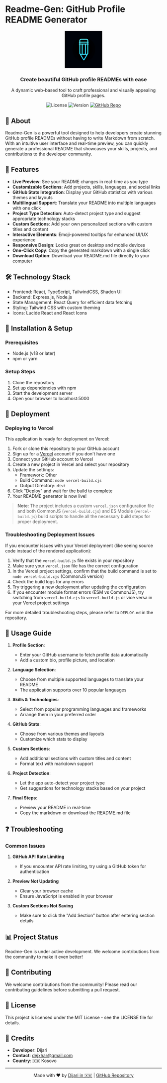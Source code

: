 # Readme-Gen: GitHub Profile README Generator

<div align="center">
  <img src="generated-icon.png" alt="Readme-Gen Logo" width="120" />
  <h3>Create beautiful GitHub profile READMEs with ease</h3>
  <p>A dynamic web-based tool to craft professional and visually appealing GitHub profile pages.</p>
  
  ![License](https://img.shields.io/badge/license-MIT-blue)
  ![Version](https://img.shields.io/badge/version-1.0.0-green)
  [![GitHub Repo](https://img.shields.io/badge/GitHub-Repo-blue?logo=github)](https://github.com/Dijariii/Readme-Gen)
</div>

## 📖 About

Readme-Gen is a powerful tool designed to help developers create stunning GitHub profile READMEs without having to write Markdown from scratch. With an intuitive user interface and real-time preview, you can quickly generate a professional README that showcases your skills, projects, and contributions to the developer community.

## 🚀 Features

- **Live Preview**: See your README changes in real-time as you type
- **Customizable Sections**: Add projects, skills, languages, and social links
- **GitHub Stats Integration**: Display your GitHub statistics with various themes and layouts
- **Multilingual Support**: Translate your README into multiple languages with one click
- **Project Type Detection**: Auto-detect project type and suggest appropriate technology stacks
- **Custom Sections**: Add your own personalized sections with custom titles and content
- **Interactive Elements**: Emoji-powered tooltips for enhanced UI/UX experience
- **Responsive Design**: Looks great on desktop and mobile devices
- **One-Click Copy**: Copy the generated markdown with a single click
- **Download Option**: Download your README.md file directly to your computer
## 🛠️ Technology Stack

- Frontend: React, TypeScript, TailwindCSS, Shadcn UI
- Backend: Express.js, Node.js
- State Management: React Query for efficient data fetching
- Styling: Tailwind CSS with custom theming
- Icons: Lucide React and React Icons

## 🔧 Installation & Setup

### Prerequisites
- Node.js (v18 or later)
- npm or yarn

### Setup Steps

1. Clone the repository
2. Set up dependencies with npm
3. Start the development server
4. Open your browser to localhost:5000

## 🚀 Deployment

### Deploying to Vercel

This application is ready for deployment on Vercel:

1. Fork or clone this repository to your GitHub account
2. Sign up for a [Vercel](https://vercel.com) account if you don't have one
3. Connect your GitHub account to Vercel
4. Create a new project in Vercel and select your repository
5. Update the settings:
   - Framework: Other
   - Build Command: `node vercel-build.cjs`
   - Output Directory: `dist`
6. Click "Deploy" and wait for the build to complete
7. Your README generator is now live!

> **Note**: The project includes a custom `vercel.json` configuration file and both CommonJS (`vercel-build.cjs`) and ES Module (`vercel-build.js`) build scripts to handle all the necessary build steps for proper deployment.

### Troubleshooting Deployment Issues

If you encounter issues with your Vercel deployment (like seeing source code instead of the rendered application):

1. Verify that the `vercel-build.js` file exists in your repository
2. Make sure your `vercel.json` file has the correct configuration
3. In the Vercel project settings, confirm that the build command is set to `node vercel-build.cjs` (CommonJS version)
4. Check the build logs for any errors
5. Try triggering a new deployment after updating the configuration
6. If you encounter module format errors (ESM vs CommonJS), try switching from `vercel-build.cjs` to `vercel-build.js` or vice versa in your Vercel project settings

For more detailed troubleshooting steps, please refer to `DEPLOY.md` in the repository.

## 🌟 Usage Guide

1. **Profile Section**:
   - Enter your GitHub username to fetch profile data automatically
   - Add a custom bio, profile picture, and location

2. **Language Selection**:
   - Choose from multiple supported languages to translate your README
   - The application supports over 10 popular languages

3. **Skills & Technologies**:
   - Select from popular programming languages and frameworks
   - Arrange them in your preferred order

4. **GitHub Stats**:
   - Choose from various themes and layouts
   - Customize which stats to display

5. **Custom Sections**:
   - Add additional sections with custom titles and content
   - Format text with markdown support

6. **Project Detection**:
   - Let the app auto-detect your project type
   - Get suggestions for technology stacks based on your project

7. **Final Steps**:
   - Preview your README in real-time
   - Copy the markdown or download the README.md file

## ❓ Troubleshooting

### Common Issues

1. **GitHub API Rate Limiting**
   - If you encounter API rate limiting, try using a GitHub token for authentication

2. **Preview Not Updating**
   - Clear your browser cache
   - Ensure JavaScript is enabled in your browser

3. **Custom Sections Not Saving**
   - Make sure to click the "Add Section" button after entering section details

## 📊 Project Status

Readme-Gen is under active development. We welcome contributions from the community to make it even better!

## 👥 Contributing

We welcome contributions from the community! Please read our contributing guidelines before submitting a pull request.

## 📄 License

This project is licensed under the MIT License - see the LICENSE file for details.

## 👏 Credits

- **Developer**: Dijari
- **Contact**: dejxhar@gmail.com
- **Country**: 🇽🇰 Kosovo

---

<div align="center">
  Made with ❤️ by <a href="mailto:dejxhar@gmail.com">Dijari in 🇽🇰</a> | <a href="https://github.com/Dijariii/Readme-Gen">GitHub Repository</a>
</div>
